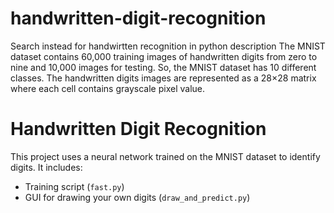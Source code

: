 # handwritten-digit-recognition
Search instead for handwirtten recognition in python description  The MNIST dataset contains 60,000 training images of handwritten digits from zero to nine and 10,000 images for testing. So, the MNIST dataset has 10 different classes. The handwritten digits images are represented as a 28×28 matrix where each cell contains grayscale pixel value. 
# Handwritten Digit Recognition

This project uses a neural network trained on the MNIST dataset to identify digits. It includes:
- Training script (`fast.py`)
- GUI for drawing your own digits (`draw_and_predict.py`)
